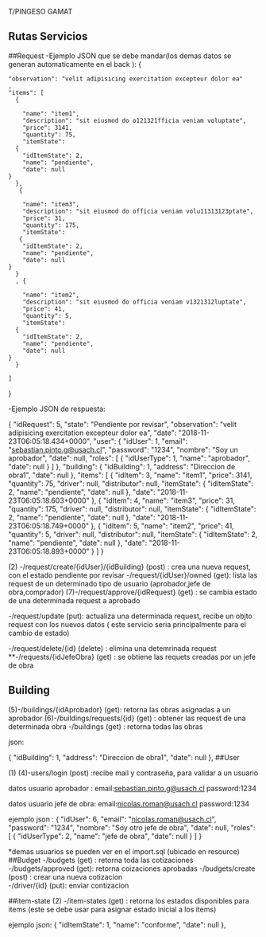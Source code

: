 T/PINGESO GAMAT
 
 ## Rutas Servicios
 
##Request
-Ejemplo JSON que se debe mandar(los demas datos se generan automaticamente en el back ):
{

    "observation": "velit adipisicing exercitation excepteur dolor ea"
    ,
    "items": [
      {
       
        "name": "item1",
        "description": "sit eiusmod do o121321fficia veniam voluptate",
        "price": 3141,
        "quantity": 75,
        "itemState":   
      {
        "idItemState": 2,
        "name": "pendiente",
        "date": null
    }
      },
       {
       
        "name": "item3",
        "description": "sit eiusmod do officia veniam volu11313123ptate",
        "price": 31,
        "quantity": 175,
        "itemState":   
       {
        "idItemState": 2,
        "name": "pendiente",
        "date": null
    }
      }
      , {
       
        "name": "item2",
        "description": "sit eiusmod do officia veniam v1321312luptate",
        "price": 41,
        "quantity": 5,
        "itemState":   
      {
        "idItemState": 2,
        "name": "pendiente",
        "date": null
    }
      }

    ]
  }
  
  -Ejemplo JSON de respuesta:
  
{
    "idRequest": 5,
    "state": "Pendiente por revisar",
    "observation": "velit adipisicing exercitation excepteur dolor ea",
    "date": "2018-11-23T06:05:18.434+0000",
    "user": {
        "idUser": 1,
        "email": "sebastian.pinto.g@usach.cl",
        "password": "1234",
        "nombre": "Soy un aprobador",
        "date": null,
        "roles": [
            {
                "idUserType": 1,
                "name": "aprobador",
                "date": null
            }
        ]
    },
    "building": {
        "idBuilding": 1,
        "address": "Direccion de obra1",
        "date": null
    },
    "items": [
        {
            "idItem": 3,
            "name": "item1",
            "price": 3141,
            "quantity": 75,
            "driver": null,
            "distributor": null,
            "itemState": {
                "idItemState": 2,
                "name": "pendiente",
                "date": null
            },
            "date": "2018-11-23T06:05:18.603+0000"
        },
        {
            "idItem": 4,
            "name": "item3",
            "price": 31,
            "quantity": 175,
            "driver": null,
            "distributor": null,
            "itemState": {
                "idItemState": 2,
                "name": "pendiente",
                "date": null
            },
            "date": "2018-11-23T06:05:18.749+0000"
        },
        {
            "idItem": 5,
            "name": "item2",
            "price": 41,
            "quantity": 5,
            "driver": null,
            "distributor": null,
            "itemState": {
                "idItemState": 2,
                "name": "pendiente",
                "date": null
            },
            "date": "2018-11-23T06:05:18.893+0000"
        }
    ]
}

(2) -/request/create/{idUser}/{idBuilding} (post) : crea una nueva request, con el estado pendiente por revisar
-/request/{idUser}/owned (get): lista las request de un determinado tipo de usuario (aprobador,jefe de obra,comprador)
(7)-/request/approve/{idRequest} (get) : se cambia estado de una determinada request a aprobado

-/request/update (put): actualiza una determinada request, recibe un objto request con los nuevos datos ( este servicio seria principalmente para el cambio de estado)

-/request/delete/{id} (delete) : elimina una detemrinada request 
**-/requests/{idJefeObra} (get) : se obtiene las requets creadas por un jefe de obra

## Building
(5)-/buildings/{idAprobador} (get): retorna las obras asignadas a un aprobador
(6)-/buildings/requests/{id} (get) : obtener las request de una determinada obra 
-/buildings (get) : retorna todas las obras 

json:

  {
        "idBuilding": 1,
        "address": "Direccion de obra1",
        "date": null
    },
##User

(1) (4)-users/login (post) :recibe mail  y contraseña, para validar a un usuario

datos usuario aprobador :
email:sebastian.pinto.g@usach.cl
password:1234

datos usuario jefe de obra:
email:nicolas.roman@usach.cl
password:1234

ejemplo json :
{
    "idUser": 6,
    "email": "nicolas.roman@usach.cl",
    "password": "1234",
    "nombre": "Soy otro jefe de obra",
    "date": null,
    "roles": [
        {
            "idUserType": 2,
            "name": "jefe de obra",
            "date": null
        }
    ]
}

*demas usuarios se pueden ver en el import.sql (ubicado en resource)
##Budget
-/budgets (get) : retorna toda las cotizaciones
-/budgets/approved (get): retorna  coizaciones aprobadas 
-/budgets/create (post) : crear una nueva cotizacion  
-/driver/{id} (put): enviar contizacion

##item-state
(2) -/item-states (get) : retorna los estados disponibles para items (este se debe usar para asignar estado inicial a los items)

ejemplo json:
 {
        "idItemState": 1,
        "name": "conforme",
        "date": null
    },
